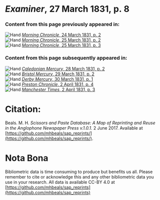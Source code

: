 # *Examiner*, 27 March 1831, p. 8  
  
### Content from this page previously appeared in:  
![Hand](http://scissorsandpaste.net/wp-content/uploads/2017/06/smallhandpointer.png) [*Morning Chronicle*, 24 March 1831, p. 2](https://mhbeals.github.io/sap_html/Morning-Chronicle/Morning-Chronicle-24-March-1831-p-2)  
![Hand](http://scissorsandpaste.net/wp-content/uploads/2017/06/smallhandpointer.png) [*Morning Chronicle*, 25 March 1831, p. 2](https://mhbeals.github.io/sap_html/Morning-Chronicle/Morning-Chronicle-25-March-1831-p-2)  
![Hand](http://scissorsandpaste.net/wp-content/uploads/2017/06/smallhandpointer.png) [*Morning Chronicle*, 25 March 1831, p. 3](https://mhbeals.github.io/sap_html/Morning-Chronicle/Morning-Chronicle-25-March-1831-p-3)  
  
### Content from this page subsequently appeared in:  
![Hand](http://scissorsandpaste.net/wp-content/uploads/2017/06/smallhandpointer.png) [*Caledonian Mercury*, 28 March 1831, p. 2](https://mhbeals.github.io/sap_html/Caledonian-Mercury/Caledonian-Mercury-28-March-1831-p-2)  
![Hand](http://scissorsandpaste.net/wp-content/uploads/2017/06/smallhandpointer.png) [*Bristol Mercury*, 29 March 1831, p. 2](https://mhbeals.github.io/sap_html/Bristol-Mercury/Bristol-Mercury-29-March-1831-p-2)  
![Hand](http://scissorsandpaste.net/wp-content/uploads/2017/06/smallhandpointer.png) [*Derby Mercury*, 30 March 1831, p. 1](https://mhbeals.github.io/sap_html/Derby-Mercury/Derby-Mercury-30-March-1831-p-1)  
![Hand](http://scissorsandpaste.net/wp-content/uploads/2017/06/smallhandpointer.png) [*Preston Chronicle*, 2 April 1831, p. 4](https://mhbeals.github.io/sap_html/Preston-Chronicle/Preston-Chronicle-2-April-1831-p-4)  
![Hand](http://scissorsandpaste.net/wp-content/uploads/2017/06/smallhandpointer.png) [*Manchester Times*, 2 April 1831, p. 3](https://mhbeals.github.io/sap_html/Manchester-Times/Manchester-Times-2-April-1831-p-3)  


# Citation: 

Beals. M. H. *Scissors and Paste Database: A Map of Reprinting and Reuse in the Anglophone Newspaper Press v.1.0.1.* 2 June 2017. Available at [https://github.com/mhbeals/sap_reprints/](https://github.com/mhbeals/sap_reprints/). 

# Nota Bona

Bibliometric data is time consuming to produce but benefits us all. Please remember to cite or acknowledge this and any other bibliometric data you use in your research. All data is available CC-BY 4.0 at [https://github.com/mhbeals/sap_reprints](https://github.com/mhbeals/sap_reprints)